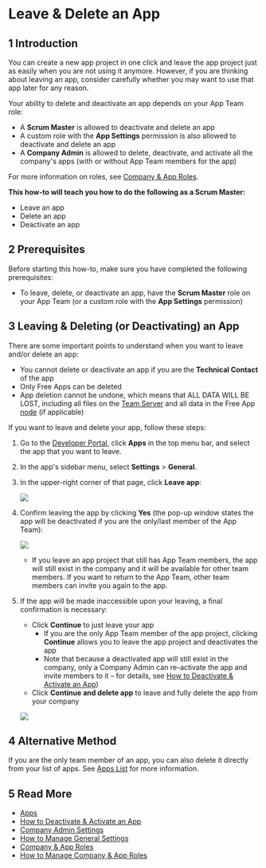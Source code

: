 # Leave & Delete an App

## 1 Introduction

You can create a new app project in one click and leave the app project just as easily when you are not using it anymore. However, if you are thinking about leaving an app, consider carefully whether you may want to use that app later for any reason.

Your ability to delete and deactivate an app depends on your App Team role:

* A **Scrum Master** is allowed to deactivate and delete an app
* A custom role with the **App Settings** permission is also allowed to deactivate and delete an app
* A **Company Admin** is allowed to delete, deactivate, and activate all the company's apps (with or without App Team members for the app)

For more information on roles, see [Company & App Roles](/developerportal/company-app-roles/index).

**This how-to will teach you how to do the following as a Scrum Master:**

* Leave an app
* Delete an app
* Deactivate an app

## 2 Prerequisites

Before starting this how-to, make sure you have completed the following prerequisites:

* To leave, delete, or deactivate an app, have the **Scrum Master** role on your App Team (or a custom role with the **App Settings** permission)

## 3 Leaving & Deleting (or Deactivating) an App

There are some important points to understand when you want to leave and/or delete an app:

* You cannot delete or deactivate an app if you are the **Technical Contact** of the app
* Only Free Apps can be deleted
* App deletion cannot be undone, which means that ALL DATA WILL BE LOST, including all files on the [Team Server](/developerportal/develop/team-server) and all data in the Free App [node](../company-app-roles/nodes) (if applicable)

If you want to leave and delete your app, follow these steps:

1. Go to the [Developer Portal](http://home.mendix.com), click **Apps** in the top menu bar, and select the app that you want to leave.

2. In the app's sidebar menu, select **Settings** > **General**.

3.  In the upper-right corner of that page, click **Leave app**:

	![](attachments/leave-app.png) 

4.  Confirm leaving the app by clicking **Yes** (the pop-up window states the app will be deactivated if you are the only/last member of the App Team):

	![](attachments/leave-confirmation.png) 

	* If you leave an app project that still has App Team members, the app will still exist in the company and it will be available for other team members. If you want to return to the App Team, other team members can invite you again to the app.

5.  If the app will be made inaccessible upon your leaving, a final confirmation is necessary:

	* Click **Continue** to just leave your app 
		* If you are the only App Team member of the app project, clicking **Continue** allows you to leave the app project and deactivates the app
		* Note that because a deactivated app will still exist in the company, only a Company Admin can re-activate the app and invite members to it – for details, see [How to Deactivate & Activate an App](../company-app-roles/deactivate-activate-app))
	* Click **Continue and delete app** to leave and fully delete the app from your company

	![](attachments/delete-confirmation.png)


## 4 Alternative Method

If you are the only team member of an app, you can also delete it directly from your list of apps. See [Apps List](/developerportal/apps-list/index) for more information.

## 5 Read More

* [Apps](../company-app-roles/apps)
* [How to Deactivate & Activate an App](../company-app-roles/deactivate-activate-app)
* [Company Admin Settings](../company-app-roles/companyadmin-settings)
* [How to Manage General Settings](general-settings)
* [Company & App Roles](../company-app-roles/index)
* [How to Manage Company & App Roles](../company-app-roles/manage-roles)
